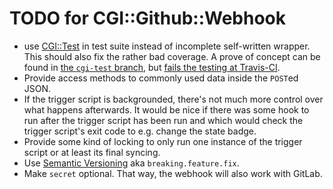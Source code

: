 TODO for CGI::Github::Webhook
=============================

* use [CGI::Test](https://metacpan.org/pod/CGI::Test) in test suite
  instead of incomplete self-written wrapper. This should also fix the
  rather bad coverage. A prove of concept can be found in
  [the `cgi-test` branch](https://github.com/xtaran/CGI-Github-Webhook/tree/cgi-test),
  but
  [fails the testing at Travis-CI](https://travis-ci.org/xtaran/CGI-Github-Webhook/branches).
* Provide access methods to commonly used data inside the `POST`ed JSON.
* If the trigger script is backgrounded, there's not much more control
  over what happens afterwards. It would be nice if there was some
  hook to run after the trigger script has been run and which would
  check the trigger script's exit code to e.g. change the state badge.
* Provide some kind of locking to only run one instance of the trigger
  script or at least its final syncing.
* Use [Semantic Versioning](https://semver.org/) aka `breaking.feature.fix`.
* Make `secret` optional. That way, the webhook will also work with GitLab.
